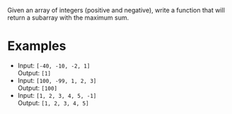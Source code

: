 Given an array of integers (positive and negative), write a function that will return a subarray with the maximum sum.

# Examples

* Input: `[-40, -10, -2, 1]`<br/>
  Output: `[1]`
* Input: `[100, -99, 1, 2, 3]`<br/>
  Output: `[100]`
* Input: `[1, 2, 3, 4, 5, -1]`<br/>
  Output: `[1, 2, 3, 4, 5]`
